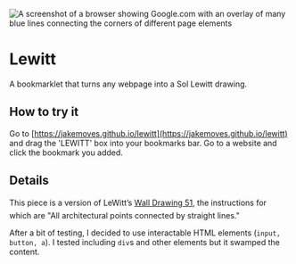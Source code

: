 ![A screenshot of a browser showing Google.com with an overlay of many blue lines connecting the corners of different page elements](https://github.com/jakemoves/lewitt/blob/3ebfed6a13bbccfdb68b2dd134f96f13de5d65df/screenshot.png)

# Lewitt
A bookmarklet that turns any webpage into a Sol Lewitt drawing.

## How to try it
Go to [https://jakemoves.github.io/lewitt](https://jakemoves.github.io/lewitt) and drag the 'LEWITT' box into your bookmarks bar. Go to a website and click the bookmark you added.

## Details
This piece is a version of LeWitt’s [Wall Drawing 51](https://massmoca.org/event/walldrawing51/), the instructions for which are "All architectural points connected by straight lines."

After a bit of testing, I decided to use interactable HTML elements (`input, button, a`). I tested including `div`s and other elements but it swamped the content.
